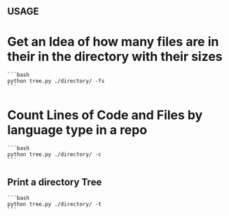 ## USAGE

# Get an Idea of how many files are in their in the directory with their sizes
    
    ```bash
    python tree.py ./directory/ -fs
    ```

# Count Lines of Code and Files by language type in a repo
        
    ```bash
    python tree.py ./directory/ -c
    ```

## Print a directory Tree

    ```bash
    python tree.py ./directory/ -t
    ```